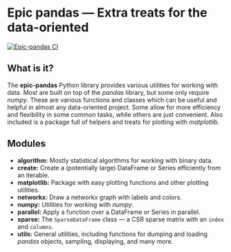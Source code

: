 # Epic pandas &mdash; Extra treats for the data-oriented
[![Epic-pandas CI](https://github.com/epic-framework/epic-pandas/actions/workflows/ci.yml/badge.svg)](https://github.com/epic-framework/epic-pandas/actions/workflows/ci.yml)

## What is it?
The **epic-pandas** Python library provides various utilities for working with data. Most are built
on top of the *pandas* library, but some only require *numpy*. These are various functions and classes which 
can be useful and helpful in almost any data-oriented project. Some allow for more efficiency and
flexibility in some common tasks, while others are just convenient. Also included is a package full of helpers
and treats for plotting with *matplotlib*.

## Modules
- **algorithm:** Mostly statistical algorithms for working with binary data.
- **create:** Create a (potentially large) DataFrame or Series efficiently from an iterable.
- **matplotlib:** Package with easy plotting functions and other plotting utilities.
- **networkx:** Draw a networkx graph with labels and colors.
- **numpy:** Utilities for working with *numpy*.
- **parallel:** Apply a function over a DataFrame or Series in parallel.
- **sparse:** The `SparseDataFrame` class &mdash; a CSR sparse matrix with an `index` and `columns`.
- **utils:** General utilities, including functions for dumping and loading *pandas* objects, sampling,
displaying, and many more.

